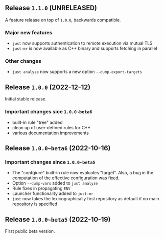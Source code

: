 ## Release `1.1.0` (UNRELEASED)

A feature release on top of `1.0.0`, backwards compatible.

### Major new features

- `just` now supports authentication to remote execution via mutual TLS
- `just-mr` is now available as C++ binary and supports fetching in parallel

### Other changes

- `just analyse` now supports a new option `--dump-export-targets`

## Release `1.0.0` (2022-12-12)

Initial stable release.

### Important changes sice `1.0.0~beta6`

- built-in rule "tree" added
- clean up of user-defined rules for C++
- various documentation improvements

## Release `1.0.0~beta6` (2022-10-16)

### Important changes since `1.0.0~beta5`

- The "confgiure" built-in rule now evaluates "target". Also,
  a bug in the computation of the effective configuration
  was fixed.
- Option `--dump-vars` added to `just analyse`
- Rule fixes in propagating `ENV`
- Launcher functionality added to `just-mr`
- `just` now takes the lexicographically first repository as default
  if no main repository is specified

## Release `1.0.0~beta5` (2022-10-19)

First public beta version.
